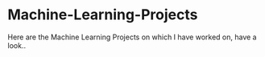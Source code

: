 # Machine-Learning-Projects
Here are the Machine Learning Projects on which I have worked on, have a look..

